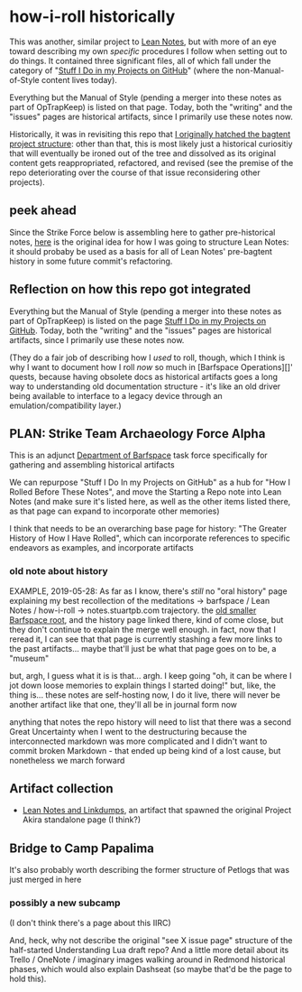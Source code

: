 # how-i-roll historically

This was another, similar project to [Lean Notes][], but with more of an eye toward describing my own *specific* procedures I follow when setting out to do things. It contained three significant files, all of which fall under the category of "[Stuff I Do in my Projects on GitHub][]" (where the non-Manual-of-Style content lives today).

[Lean Notes]:f00c3d23-8848-4bb4-8d7a-d009f7344374.md
[Stuff I Do in my Projects on GitHub]: 9e243c1d-4c37-4b69-9da5-e6e949f962fd.md

Everything but the Manual of Style (pending a merger into these notes as part of OpTrapKeep) is listed on that page. Today, both the "writing" and the "issues" pages are historical artifacts, since I primarily use these notes now.

Historically, it was in revisiting this repo that [I originally hatched the bagtent project structure](https://github.com/stuartpb/how-i-roll/issues/3): other than that, this is most likely just a historical curiositiy that will eventually be ironed out of the tree and dissolved as its original content gets reappropriated, refactored, and revised (see the premise of the repo deteriorating over the course of that issue reconsidering other projects).

## peek ahead

Since the Strike Force below is assembling here to gather pre-historical notes, [here][LN-issue-1] is the original idea for how I was going to structure Lean Notes: it should probaby be used as a basis for all of Lean Notes' pre-bagtent history in some future commit's refactoring.

[LN-issue-1]: ab7921ab-d8d5-4114-a175-3d8ad6bb84c8.md

## Reflection on how this repo got integrated

Everything but the Manual of Style (pending a merger into these notes as part of OpTrapKeep) is listed on the page [Stuff I Do in my Projects on GitHub][]. Today, both the "writing" and the "issues" pages are historical artifacts, since I primarily use these notes now.

[Stuff I Do in my Projects on GitHub]: 9e243c1d-4c37-4b69-9da5-e6e949f962fd.md

(They do a fair job of describing how I *used* to roll, though, which I think is why I want to document how I roll *now* so much in [Barfspace Operations][]' quests, because having obsolete docs as historical artifacts goes a long way to understanding old documentation structure - it's like an old driver being available to interface to a legacy device through an emulation/compatibility layer.)

## PLAN: Strike Team Archaeology Force Alpha

This is an adjunct [Department of Barfspace][DoB] task force specifically for gathering and assembling historical artifacts

[DoB]: eb1e81f8-5939-4f85-9930-418044018a75.md

We can repurpose "Stuff I Do In my Projects on GitHub" as a hub for "How I Rolled Before These Notes", and move the Starting a Repo note into Lean Notes (and make sure it's listed here, as well as the other items listed there, as that page can expand to incorporate other memories)

I think that needs to be an overarching base page for history: "The Greater History of How I Have Rolled", which can incorporate references to specific endeavors as examples, and incorporate artifacts

### old note about history

EXAMPLE, 2019-05-28: As far as I know, there's *still* no "oral history" page explaining my best recollection of the meditations -> barfspace / Lean Notes / how-i-roll -> notes.stuartpb.com trajectory. the [old smaller Barfspace root][OBR], and the history page linked there, kind of come close, but they don't continue to explain the merge well enough. in fact, now that I reread it, I can see that that page is currently stashing a few more links to the past artifacts... maybe that'll just be what that page goes on to be, a "museum"

but, argh, I guess what it is is that... argh. I keep going "oh, it can be where I jot down loose memories to explain things I started doing!" but, like, the thing is... these notes are self-hosting now, I do it live, there will never be another artifact like that one, they'll all be in journal form now

anything that notes the repo history will need to list that there was a second Great Uncertainty when I went to the destructuring because the interconnected markdown was more complicated and I didn't want to commit broken Markdown - that ended up being kind of a lost cause, but nonetheless we march forward

[OBR]: 7f9a66a0-38fc-49e0-8489-270cdd3036ee.md

## Artifact collection

- [Lean Notes and Linkdumps](1cd51f38-b2df-49a5-99ad-b5629b3083b0.md), an artifact that spawned the original Project Akira standalone page (I think?)

## Bridge to Camp Papalima

It's also probably worth describing the former structure of Petlogs that was just merged in here

### possibly a new subcamp

(I don't think there's a page about this IIRC)

And, heck, why not describe the original "see X issue page" structure of the half-started Understanding Lua draft repo? And a little more detail about its Trello / OneNote / imaginary images walking around in Redmond historical phases, which would also explain Dashseat (so maybe that'd be the page to hold this).
